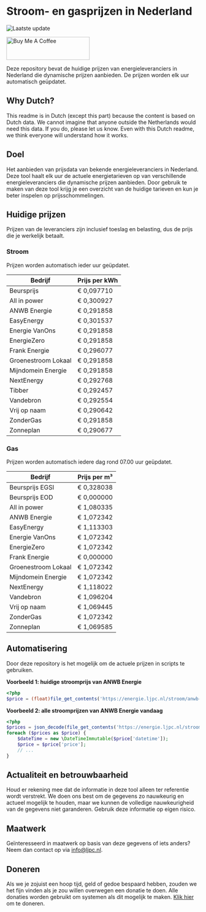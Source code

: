 # Stroom- en gasprijzen in Nederland

![Laatste update](https://img.shields.io/badge/laatste%20update-2023--08--21%2004%3A00%20CET-brightgreen)

<a href="https://www.buymeacoffee.com/Lars-" target="_blank"><img src="https://cdn.buymeacoffee.com/buttons/v2/default-orange.png" alt="Buy Me A Coffee" height="60" style="height: 60px !important;width: 217px !important;" ></a>

Deze repository bevat de huidige prijzen van energieleveranciers in Nederland die dynamische prijzen aanbieden. De prijzen worden elk uur automatisch geüpdatet.

## Why Dutch?

This readme is in Dutch (except this part) because the content is based on Dutch data. We cannot imagine that anyone outside the Netherlands would need this data. If you do, please let us know. Even with this Dutch readme, we think
everyone will understand how it works.

## Doel

Het aanbieden van prijsdata van bekende energieleveranciers in Nederland. Deze tool haalt elk uur de actuele energietarieven op van verschillende energieleveranciers die dynamische prijzen aanbieden. Door gebruik te maken van deze tool
krijg je een overzicht van de huidige tarieven en kun je beter inspelen op prijsschommelingen.

## Huidige prijzen

Prijzen van de leveranciers zijn inclusief toeslag en belasting, dus de prijs die je werkelijk betaalt.

### Stroom

Prijzen worden automatisch ieder uur geüpdatet.

 Bedrijf | Prijs per kWh 
---------|---------------
Beursprijs | € 0,097710
All in power | € 0,300927
ANWB Energie | € 0,291858
EasyEnergy | € 0,301537
Energie VanOns | € 0,291858
EnergieZero | € 0,291858
Frank Energie | € 0,296077
Groenestroom Lokaal | € 0,291858
Mijndomein Energie | € 0,291858
NextEnergy | € 0,292768
Tibber | € 0,292457
Vandebron | € 0,292554
Vrij op naam | € 0,290642
ZonderGas | € 0,291858
Zonneplan | € 0,290677


### Gas

Prijzen worden automatisch iedere dag rond 07.00 uur geüpdatet.

 Bedrijf | Prijs per m³ 
---------|--------------
Beursprijs EGSI | € 0,328038
Beursprijs EOD | € 0,000000
All in power | € 1,080335
ANWB Energie | € 1,072342
EasyEnergy | € 1,113303
Energie VanOns | € 1,072342
EnergieZero | € 1,072342
Frank Energie | € 0,000000
Groenestroom Lokaal | € 1,072342
Mijndomein Energie | € 1,072342
NextEnergy | € 1,118022
Vandebron | € 1,096204
Vrij op naam | € 1,069445
ZonderGas | € 1,072342
Zonneplan | € 1,069585


## Automatisering

Door deze repository is het mogelijk om de actuele prijzen in scripts te gebruiken.

**Voorbeeld 1: huidige stroomprijs van ANWB Energie**

```php
<?php
$price = (float)file_get_contents('https://energie.ljpc.nl/stroom/anwb-energie-nu.txt');

```

**Voorbeeld 2: alle stroomprijzen van ANWB Energie vandaag**

```php
<?php
$prices = json_decode(file_get_contents('https://energie.ljpc.nl/stroom/all-in-power-vandaag.json'),true);
foreach ($prices as $price) {
    $dateTime = new \DateTimeImmutable($price['datetime']);
    $price = $price['price'];
    // ...
}
```

## Actualiteit en betrouwbaarheid

Houd er rekening mee dat de informatie in deze tool alleen ter referentie wordt verstrekt. We doen ons best om de gegevens zo nauwkeurig en actueel mogelijk te houden, maar we kunnen de volledige nauwkeurigheid van de gegevens niet
garanderen. Gebruik deze informatie op eigen risico.

## Maatwerk

Geïnteresseerd in maatwerk op basis van deze gegevens of iets anders? Neem dan contact op
via [info@ljpc.nl](mailto:info@ljpc.nl?subject=Energie%20prijzen).

## Doneren

Als we je zojuist een hoop tijd, geld of gedoe bespaard hebben, zouden we het fijn vinden als je zou willen overwegen een
donatie te doen. Alle donaties worden gebruikt om systemen als dit mogelijk te
maken. [Klik hier](https://www.buymeacoffee.com/Lars-) om te doneren.
